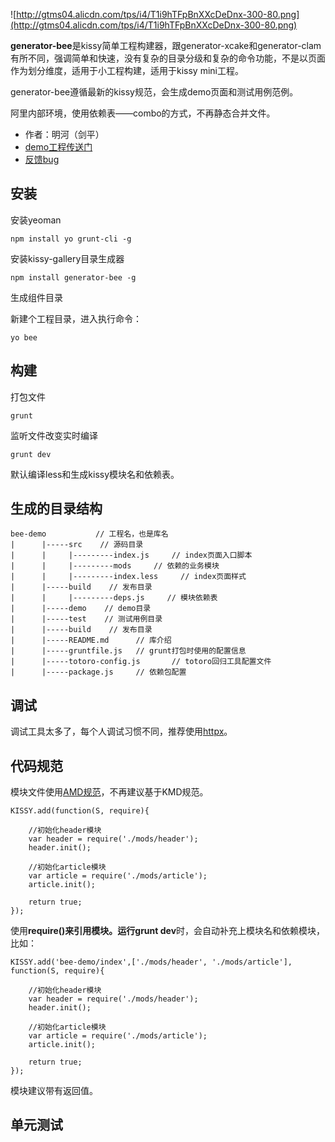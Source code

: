 ![http://gtms04.alicdn.com/tps/i4/T1i9hTFpBnXXcDeDnx-300-80.png](http://gtms04.alicdn.com/tps/i4/T1i9hTFpBnXXcDeDnx-300-80.png)

**generator-bee**是kissy简单工程构建器，跟generator-xcake和generator-clam有所不同，强调简单和快速，没有复杂的目录分级和复杂的命令功能，不是以页面作为划分维度，适用于小工程构建，适用于kissy mini工程。

generator-bee遵循最新的kissy规范，会生成demo页面和测试用例范例。

阿里内部环境，使用依赖表——combo的方式，不再静态合并文件。

* 作者：明河（剑平）
* [demo工程传送门](https://github.com/minghe/bee-demo)
* [反馈bug](https://github.com/minghe/generator-bee/issues)


## 安装

安装yeoman

    npm install yo grunt-cli -g

安装kissy-gallery目录生成器

    npm install generator-bee -g

生成组件目录

新建个工程目录，进入执行命令：

    yo bee


## 构建

打包文件

    grunt

监听文件改变实时编译

    grunt dev

默认编译less和生成kissy模块名和依赖表。

## 生成的目录结构

    bee-demo           // 工程名，也是库名
    |      |-----src    // 源码目录
    |      |     |---------index.js     // index页面入口脚本
    |      |     |---------mods     // 依赖的业务模块
    |      |     |---------index.less     // index页面样式
    |      |-----build    // 发布目录
    |      |     |---------deps.js     // 模块依赖表
    |      |-----demo    // demo目录
    |      |-----test    // 测试用例目录
    |      |-----build    // 发布目录
    |      |-----README.md      // 库介绍
    |      |-----gruntfile.js   // grunt打包时使用的配置信息
    |      |-----totoro-config.js       // totoro回归工具配置文件
    |      |-----package.js     // 依赖包配置

## 调试

调试工具太多了，每个人调试习惯不同，推荐使用[httpx](https://github.com/czy88840616/httpx)。

## 代码规范

模块文件使用[AMD规范](http://www.cnblogs.com/happyPawpaw/archive/2012/05/31/2528864.html)，不再建议基于KMD规范。

    KISSY.add(function(S, require){

        //初始化header模块
        var header = require('./mods/header');
        header.init();

        //初始化article模块
        var article = require('./mods/article');
        article.init();

        return true;
    });

使用**require()**来引用模块。运行**grunt dev**时，会自动补充上模块名和依赖模块，比如：

    KISSY.add('bee-demo/index',['./mods/header', './mods/article'], function(S, require){

        //初始化header模块
        var header = require('./mods/header');
        header.init();

        //初始化article模块
        var article = require('./mods/article');
        article.init();

        return true;
    });

模块建议带有返回值。

## 单元测试